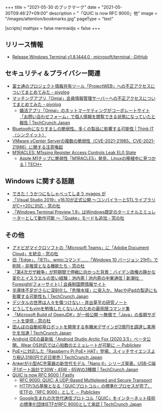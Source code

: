 +++
title = "2021-05-30 のブックマーク"
date =  "2021-05-30T09:46:27+09:00"
description = "「QUIC is now RFC 9000」他"
image = "/images/attention/bookmarks.jpg"
pageType = "text"

[scripts]
  mathjax = false
  mermaidjs = false
+++

## リリース情報

- [Release Windows Terminal v1.8.1444.0 · microsoft/terminal · GitHub](https://github.com/microsoft/terminal/releases/tag/v1.8.1444.0)

## セキュリティ＆プライバシー関連

- [富士通のプロジェクト情報共有ツール「ProjectWEB」への不正アクセスについてまとめてみた - piyolog](https://piyolog.hatenadiary.jp/entry/2021/05/26/053332)
- [マッチングアプリ「Omiai」会員情報管理サーバーへの不正アクセスについてまとめてみた - piyolog](https://piyolog.hatenadiary.jp/entry/2021/05/24/033426)
  - [婚活アプリ「Omiai」のネットマーケティングがコーポレートサイト「お問い合わせフォーム」で個人情報を閲覧できる状態になっていたと報告  |  TechCrunch Japan](https://jp.techcrunch.com/2021/05/24/net-marketing-omiai-02/)
- [Bluetoothになりすましの脆弱性、多くの製品に影響する可能性 | Think IT（シンクイット）](https://thinkit.co.jp/news/bn/18388)
- [VMware vCenter Serverの複数の脆弱性（CVE-2021-21985、CVE-2021-21986）に関する注意喚起](https://www.jpcert.or.jp/at/2021/at210025.html)
- [M1RACLES: M1ssing Register Access Controls Leak EL0 State](https://m1racles.com/)
  - [Apple M1チップに脆弱性「M1RACLES」発見、Linuxの移植中に見つかる | TECH+](https://news.mynavi.jp/article/20210527-1894974/)

## Windows に関する話題

- [できた！うかつにもしゃべってしまう nyagos が](https://zenn.dev/zetamatta/articles/ukkari-talk-nyagos)
- [「Visual Studio 2019」v16.10が正式公開 ～コンパイラーとSTLライブラリがC++20に対応 - 窓の杜](https://forest.watch.impress.co.jp/docs/news/1327159.html)
- [「Windows Terminal Preview 1.9」はWindows既定のターミナルエミュレーターとして動作可能 ～「Quake」モードも追加 - 窓の杜](https://forest.watch.impress.co.jp/docs/news/1326996.html)

## その他

- [アドビがマイクロソフトの「Microsoft Teams」に「Adobe Document Cloud」を統合 - 窓の杜](https://forest.watch.impress.co.jp/docs/news/1326138.html)
- [旧「Edge」、「IE11」、wmicコマンド……「Windows 10 バージョン 21H1」で削除・非推奨となる機能たち - 窓の杜](https://forest.watch.impress.co.jp/docs/news/1325972.html)
- [「第4次ガザ戦争」が短期間で停戦に向かった背景：バイデン政権の静かな変化とイスラエルの苦い経験：池内恵 | 池内恵の中東通信 | 新潮社　Foresight(フォーサイト) | 会員制国際情報サイト](https://www.fsight.jp/articles/-/47944)
- [半導体不足がさらに深刻化し「危険水域」に突入か、MacやiPadの製造にも影響する可能性も  |  TechCrunch Japan](https://jp.techcrunch.com/2021/05/21/chip-delaysdamgerous/)
- [デジタルの世界は人々を傷つけない - 井出草平の研究ノート](https://ides.hatenablog.com/entry/2021/05/22/132953)
- [どうしてもvimを勉強したくない人のための最低限コマンド集](https://zenn.dev/cryptobox/articles/560e82a2f4bc48)
- [「Microsoft Build of OpenJDK」が一般公開 ～無償で「Java」の長期サポートを提供 - 窓の杜](https://forest.watch.impress.co.jp/docs/news/1326994.html)
- [田んぼの自動抑草ロボットを開発する有機米デザインが2億円を調達し実用化を加速  |  TechCrunch Japan](https://jp.techcrunch.com/2021/05/26/2021-05-25-yuukimaidesign-weeding-robot-raised-200m-jpy/)
- [Android IDEの最新版「Android Studio Arctic Fox (2020.3.1)」ベータ公開。Wear OS対応では心拍数のエミュレートが可能に － Publickey](https://www.publickey1.jp/blog/21/android_ideandroid_studio_arctic_fox_202031wear_os.html)
- [PoE+に対応した「Raspberry Pi  PoE+ HAT」登場、スイッチサイエンスより税込3180円で近日発売  |  TechCrunch Japan](https://jp.techcrunch.com/2021/05/25/2021-05-25-raspberrypi-porplus-hat-release/)
- [Ankerが小型AC充電器の新世代モデル「Nano II」シリーズ発表、USB-C端子1ポート設計で30W・45W・65Wの3種類  |  TechCrunch Japan](https://jp.techcrunch.com/2021/05/25/anker-gan-ii-nano-ii/)
- [QUIC is now RFC 9000 | Fastly](https://www.fastly.com/blog/quic-is-now-rfc-9000)
  - [RFC 9000: QUIC: A UDP-Based Multiplexed and Secure Transport](https://www.rfc-editor.org/rfc/rfc9000.html)
  - [HTTP/3の基盤となる「QUICプロトコル」の標準化プロセスが完了、IETFの「RFC 9000」として － Publickey](https://www.publickey1.jp/blog/21/http3quicietfrfc_9000.html)
  - [Google生まれの次世代通信プロトコル「QUIC」をインターネット技術の標準化団体IETFがRFC 9000として承認  |  TechCrunch Japan](https://jp.techcrunch.com/2021/06/02/quic-ietf-rfc-9000-http-3/)
